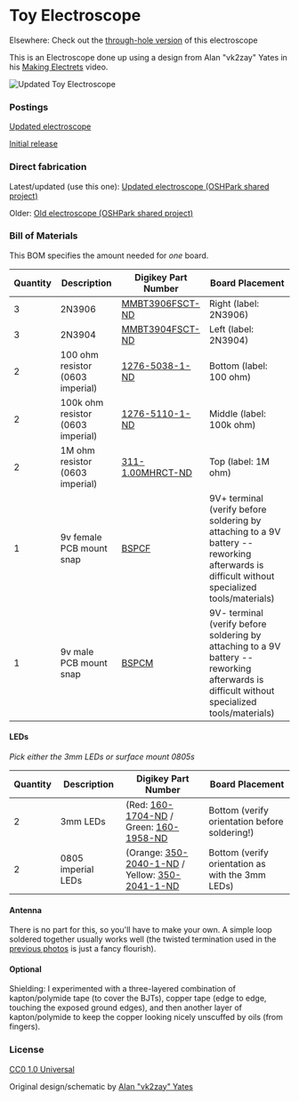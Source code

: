 # Toy Electroscope

Elsewhere: Check out the [through-hole version](https://github.com/konspyre/electroscope-through) of this electroscope

This is an Electroscope done up using a design from Alan "vk2zay" Yates in his [Making Electrets](http://www.youtube.com/watch?v=1DR-tTU8uIM) video.

![Updated Toy Electroscope](http://open.konspyre.org/assets/images/electroscope/electroscope_08_24.png)

### Postings

[Updated electroscope](http://open.konspyre.org/blog/2015-02-10-electroscope-update/)

[Initial release](http://open.konspyre.org/blog/2014/05/30/electroscope/)

### Direct fabrication

Latest/updated (use this one): [Updated electroscope (OSHPark shared project)](https://oshpark.com/shared_projects/x89XVFQf)

Older: [Old electroscope (OSHPark shared project)](https://www.oshpark.com/shared_projects/KFA2jmSs)

### Bill of Materials

This BOM specifies the amount needed for _one_ board.

| Quantity | Description | Digikey Part Number | Board Placement |
| -------- | ----------- | ----------- | --------------- |
| 3        | 2N3906      | [MMBT3906FSCT-ND](http://www.digikey.com/product-detail/en/MMBT3906/MMBT3906FSCT-ND/458972) | Right (label: 2N3906) |
| 3 	   | 2N3904	 | [MMBT3904FSCT-ND](http://www.digikey.com/product-detail/en/MMBT3904/MMBT3904FSCT-ND/458971) | Left (label: 2N3904) |
| 2        | 100 ohm resistor (0603 imperial) | [1276-5038-1-ND](http://www.digikey.com/product-detail/en/RC1608J101CS/1276-5038-1-ND/) | Bottom (label: 100 ohm) |
| 2        | 100k ohm resistor (0603 imperial) | [1276-5110-1-ND](http://www.digikey.com/product-detail/en/RC1608J104CS/1276-5110-1-ND) | Middle (label: 100k ohm) |
| 2	   | 1M ohm resistor (0603 imperial) | [311-1.00MHRCT-ND](http://www.digikey.com/product-detail/en/RC0603FR-071ML/311-1.00MHRCT-ND/) | Top (label: 1M ohm) |
| 1        | 9v female PCB mount snap | [BSPCF](http://www.digikey.com/product-search/en?vendor=0&keywords=BSPCF) | 9V+ terminal (verify before soldering by attaching to a 9V battery -- reworking afterwards is difficult without specialized tools/materials) |
| 1        | 9v male PCB mount snap | [BSPCM](http://www.digikey.com/product-search/en?vendor=0&keywords=BSPCM) |  9V- terminal (verify before soldering by attaching to a 9V battery -- reworking afterwards is difficult without specialized tools/materials) |

#### LEDs

_Pick either the 3mm LEDs or surface mount 0805s_

| Quantity | Description | Digikey Part Number | Board Placement |
| -------- | ----------- | ----------- | --------------- |
| 2        | 3mm LEDs | (Red: [160-1704-ND](http://www.digikey.com/product-search/en?vendor=0&keywords=160-1704-ND) / Green: [160-1958-ND](http://www.digikey.com/product-search/en?vendor=0&keywords=160-1958-ND) | Bottom (verify orientation before soldering!) |
| 2        | 0805 imperial LEDs | (Orange: [350-2040-1-ND](http://www.digikey.com/product-search/en?vendor=0&keywords=350-2040-1-ND) / Yellow: [350-2041-1-ND](http://www.digikey.com/product-search/en?vendor=0&keywords=350-2041-1-ND) | Bottom (verify orientation as with the 3mm LEDs) |

#### Antenna

There is no part for this, so you'll have to make your own. A simple loop soldered together usually
works well (the twisted termination used in the [previous photos](https://open.konspyre.org/assets/images/electroscope/top-old-ver-kapton.png) is just a fancy flourish).

#### Optional

Shielding: I experimented with a three-layered combination of kapton/polymide tape (to cover the BJTs), copper tape (edge to edge, touching the exposed ground edges), and then another layer of kapton/polymide to keep the copper looking nicely unscuffed by oils (from fingers).

### License

[CC0 1.0 Universal](https://creativecommons.org/publicdomain/zero/1.0)

Original design/schematic by [Alan "vk2zay" Yates](http://twitter.com/vk2zay)


